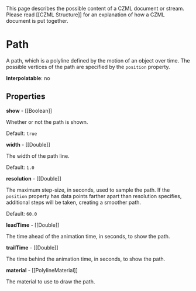 This page describes the possible content of a CZML document or stream.  Please read [[CZML Structure]] for an explanation of how a CZML document is put together.

# Path

A path, which is a polyline defined by the motion of an object over time.  The possible vertices of the path are specified by the `position` property.

**Interpolatable**: no

## Properties

**show** - [[Boolean]]

Whether or not the path is shown.

Default: `true`


**width** - [[Double]]

The width of the path line.

Default: `1.0`


**resolution** - [[Double]]

The maximum step-size, in seconds, used to sample the path.  If the `position` property has data points farther apart than resolution specifies, additional steps will be taken, creating a smoother path.

Default: `60.0`


**leadTime** - [[Double]]

The time ahead of the animation time, in seconds, to show the path.


**trailTime** - [[Double]]

The time behind the animation time, in seconds, to show the path.


**material** - [[PolylineMaterial]]

The material to use to draw the path.


